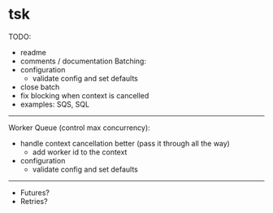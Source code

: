 # tsk

TODO:
 - readme
 - comments / documentation
 Batching:
 - configuration
     - validate config and set defaults
 - close batch
 - fix blocking when context is cancelled
 - examples: SQS, SQL
 ---------
 Worker Queue (control max concurrency):
 - handle context cancellation better (pass it through all the way)
   - add worker id to the context
 - configuration
     - validate config and set defaults
 ----------
 - Futures?
 - Retries?

